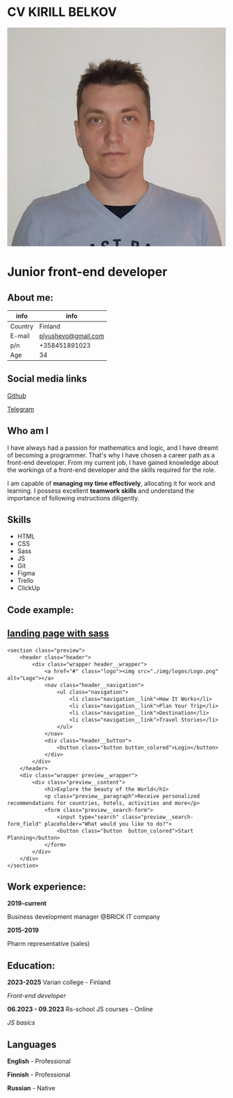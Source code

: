 # CV KIRILL BELKOV

![Kirill Belkov photo](./img/cropped-IMG_20211104_174744.jpg "Kirill Belkov")
# Junior front-end developer

## About me:
| info | info |
|-----------|---------|
|Country    |Finland|
|E-mail     |plyushevo@gmail.com|
|p/n        |+358451891023|
|Age        |34|

## Social media links

[Github](https://github.com/Plyushevo "github link")

[Telegram](t.me/plyushevo "telegram link")

## Who am I

I have always had a passion for mathematics and logic, and I have dreamt of becoming a programmer. That's why I have chosen a career path as a front-end developer. From my current job, I have gained knowledge about the workings of a front-end developer and the skills required for the role.

I am capable of **managing my time effectively**, allocating it for work and learning. I possess excellent **teamwork skills** and understand the importance of following instructions diligently.
## Skills

* HTML
* CSS
* Sass
* JS
* Git
* Figma
* Trello
* ClickUp
## Code example:
[landing page with sass](https://github.com/Plyushevo/Travel "school project for travel web-site")
---
```
<section class="preview">
    <header class="header">
        <div class="wrapper header__wrapper">
            <a href="#" class="logo"><img src="./img/logos/Logo.png" alt="Logo"></a>
            <nav class="header__navigation">
                <ul class="navigation">
                    <li class="navigation__link">How It Works</li>
                    <li class="navigation__link">Plan Your Trip</li>
                    <li class="navigation__link">Destination</li>
                    <li class="navigation__link">Travel Stories</li>
                </ul>
            </nav>
            <div class="header__button">
                <button class="button button_colored">Login</button>
            </div>
        </div>
    </header>
    <div class="wrapper preview__wrapper">
        <div class="preview__content">
            <h1>Explore the beauty of the World</h1>
            <p class="preview__paragraph">Receive personalized recommendations for countries, hotels, activities and more</p>
            <form class="preview__search-form">
                <input type="search" class="preview__search-form_field" placeholder="What would you like to do?">
                <button class="button  button_colored">Start Planning</button>
            </form>
        </div>
    </div>
</section>
```
## Work experience:

**2019-current**

Business development manager @BRICK IT company


**2015-2019**

Pharm representative (sales)



## Education:
**2023-2025** Varian college - Finland

*Front-end developer*

**06.2023 - 09.2023** Rs-school JS courses - Online

*JS basics*

## Languages

**English** - Professional

**Finnish** - Professional

**Russian** - Native